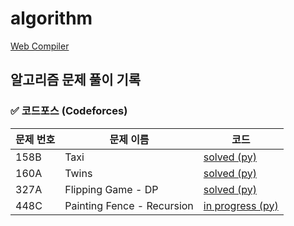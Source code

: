 # algorithm
[Web Compiler](https://www.mycompiler.io/ko)
## 알고리즘 문제 풀이 기록

### ✅ 코드포스 (Codeforces)
| 문제 번호 | 문제 이름 | 코드 |
|----------|----------|------|
| 158B | Taxi | [solved (py)](codeforces/Taxi.py) |
| 160A | Twins | [solved (py)](codeforces/Twins.py) |
| 327A | Flipping Game - DP | [solved (py)](codeforces/FlippingGame.py) |
| 448C | Painting Fence - Recursion | [in progress (py)](codeforces/PaintingFence.py) |
